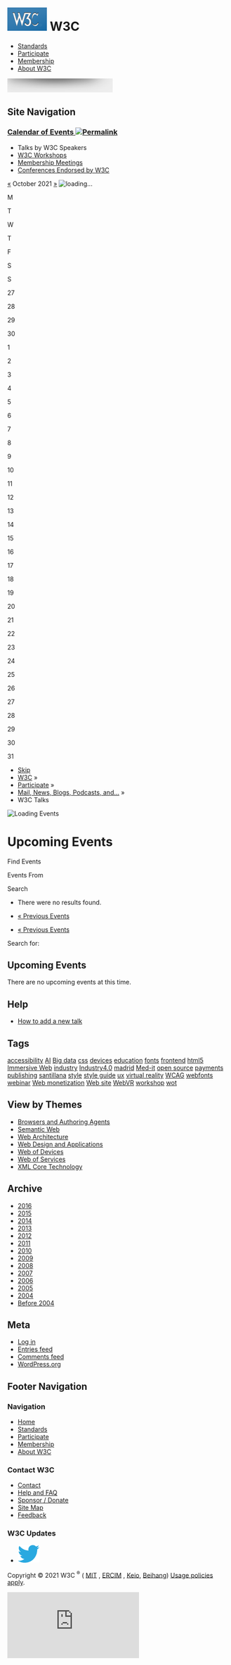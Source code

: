 [<img src="/2008/site/images/logo-w3c-mobile-lg" alt="W3C" width="90" height="53" />](/) <span class="alt-logo">W3C</span>
==========================================================================================================================

-   [Standards](/standards/)
-   [Participate](/participate/)
-   [Membership](/Consortium/membership)
-   [About W3C](/Consortium/)

<img src="/2008/site/images/logo-shadow" height="32" />

Site Navigation
---------------

### <span class="ribbon"> [Calendar of Events <img src="/2008/site/images/permalink.gif" alt="Permalink" class="permalink" width="11" height="11" />](/participate/eventscal.html "Up to Calendar of Events") </span>

-   <span class="current">Talks by W3C Speakers</span>
-   [W3C Workshops](/2003/08/Workshops/)
-   [Membership Meetings](/participate/meetings.html)
-   [Conferences Endorsed by W3C](/participate/otherevents/)

  

<a href="#" class="tribe-mini-calendar-nav-link prev-month" title="September"><span>«</span></a> <span id="tribe-mini-calendar-month-0">October 2021</span> <a href="#" class="tribe-mini-calendar-nav-link next-month" title="November"><span>»</span></a> <img src="https://www.w3.org/blog/talks/wp-content/plugins/the-events-calendar/src/resources/images/tribe-loading.gif" alt="loading..." id="ajax-loading-mini" />

M

T

W

T

F

S

S

<span class="tribe-mini-calendar-no-event">27</span>

<span class="tribe-mini-calendar-no-event">28</span>

<span class="tribe-mini-calendar-no-event">29</span>

<span class="tribe-mini-calendar-no-event">30</span>

<span class="tribe-mini-calendar-no-event">1</span>

<span class="tribe-mini-calendar-no-event">2</span>

<span class="tribe-mini-calendar-no-event">3</span>

<span class="tribe-mini-calendar-no-event">4</span>

<span class="tribe-mini-calendar-no-event">5</span>

<span class="tribe-mini-calendar-no-event">6</span>

<span class="tribe-mini-calendar-no-event">7</span>

<span class="tribe-mini-calendar-no-event">8</span>

<span class="tribe-mini-calendar-no-event">9</span>

<span class="tribe-mini-calendar-no-event">10</span>

<span class="tribe-mini-calendar-no-event">11</span>

<span class="tribe-mini-calendar-no-event">12</span>

<span class="tribe-mini-calendar-no-event">13</span>

<span class="tribe-mini-calendar-no-event">14</span>

<span class="tribe-mini-calendar-no-event">15</span>

<span class="tribe-mini-calendar-no-event">16</span>

<span class="tribe-mini-calendar-no-event">17</span>

<span class="tribe-mini-calendar-no-event">18</span>

<span class="tribe-mini-calendar-no-event">19</span>

<span class="tribe-mini-calendar-no-event">20</span>

<span class="tribe-mini-calendar-no-event">21</span>

<span class="tribe-mini-calendar-no-event">22</span>

<span class="tribe-mini-calendar-no-event">23</span>

<span class="tribe-mini-calendar-no-event">24</span>

<span class="tribe-mini-calendar-no-event">25</span>

<span class="tribe-mini-calendar-no-event">26</span>

<span class="tribe-mini-calendar-no-event">27</span>

<span class="tribe-mini-calendar-no-event">28</span>

<span class="tribe-mini-calendar-no-event">29</span>

<span class="tribe-mini-calendar-no-event">30</span>

<span class="tribe-mini-calendar-no-event">31</span>

-   [Skip](#w3c_content_body "Skip to content (e.g., when browsing via audio)")
-   [W3C](/) <span class="cr">»</span> 
-   [Participate](/participate/) <span class="cr">»</span> 
-   [Mail, News, Blogs, Podcasts, and…](/participate/discussion.html) <span class="cr">»</span> 
-   W3C Talks

<span class="tribe-events-ajax-loading"><img src="https://www.w3.org/blog/talks/wp-content/plugins/the-events-calendar/src/resources/images/tribe-loading.gif" alt="Loading Events" class="tribe-events-spinner-medium" /></span>

Upcoming Events
===============

Find Events<span class="tribe-bar-toggle-arrow"></span>

Events From

Search

-   There were no results found.

-   [« Previous Events](https://www.w3.org/blog/talks/events/list/?tribe_event_display=past&tribe_paged=1)

-   [« Previous Events](https://www.w3.org/blog/talks/events/list/?tribe_event_display=past&tribe_paged=1)

<span class="screen-reader-text">Search for:</span>

Upcoming Events
---------------

There are no upcoming events at this time.

Help
----

-   <span id="menu-item-79">[How to add a new talk](https://www.w3.org/blog/talks/how-to-add-a-new-talk/)</span>

Tags
----

<a href="https://www.w3.org/blog/talks/tag/accessibility/" class="tag-cloud-link tag-link-73 tag-link-position-1">accessibility</a> <a href="https://www.w3.org/blog/talks/tag/ai/" class="tag-cloud-link tag-link-87 tag-link-position-2">AI</a> <a href="https://www.w3.org/blog/talks/tag/big-data/" class="tag-cloud-link tag-link-88 tag-link-position-3">Big data</a> <a href="https://www.w3.org/blog/talks/tag/css/" class="tag-cloud-link tag-link-80 tag-link-position-4">css</a> <a href="https://www.w3.org/blog/talks/tag/devices/" class="tag-cloud-link tag-link-74 tag-link-position-5">devices</a> <a href="https://www.w3.org/blog/talks/tag/education/" class="tag-cloud-link tag-link-83 tag-link-position-6">education</a> <a href="https://www.w3.org/blog/talks/tag/fonts/" class="tag-cloud-link tag-link-78 tag-link-position-7">fonts</a> <a href="https://www.w3.org/blog/talks/tag/frontend/" class="tag-cloud-link tag-link-81 tag-link-position-8">frontend</a> <a href="https://www.w3.org/blog/talks/tag/html5/" class="tag-cloud-link tag-link-71 tag-link-position-9">html5</a> <a href="https://www.w3.org/blog/talks/tag/immersive-web/" class="tag-cloud-link tag-link-104 tag-link-position-10">Immersive Web</a> <a href="https://www.w3.org/blog/talks/tag/industry/" class="tag-cloud-link tag-link-75 tag-link-position-11">industry</a> <a href="https://www.w3.org/blog/talks/tag/industry4-0/" class="tag-cloud-link tag-link-106 tag-link-position-12">Industry4.0</a> <a href="https://www.w3.org/blog/talks/tag/madrid/" class="tag-cloud-link tag-link-85 tag-link-position-13">madrid</a> <a href="https://www.w3.org/blog/talks/tag/med-it/" class="tag-cloud-link tag-link-86 tag-link-position-14">Med-it</a> <a href="https://www.w3.org/blog/talks/tag/open-source/" class="tag-cloud-link tag-link-107 tag-link-position-15">open source</a> <a href="https://www.w3.org/blog/talks/tag/payments/" class="tag-cloud-link tag-link-67 tag-link-position-16">payments</a> <a href="https://www.w3.org/blog/talks/tag/publishing/" class="tag-cloud-link tag-link-84 tag-link-position-17">publishing</a> <a href="https://www.w3.org/blog/talks/tag/santillana/" class="tag-cloud-link tag-link-82 tag-link-position-18">santillana</a> <a href="https://www.w3.org/blog/talks/tag/style/" class="tag-cloud-link tag-link-92 tag-link-position-19">style</a> <a href="https://www.w3.org/blog/talks/tag/style-guide/" class="tag-cloud-link tag-link-93 tag-link-position-20">style guide</a> <a href="https://www.w3.org/blog/talks/tag/ux/" class="tag-cloud-link tag-link-72 tag-link-position-21">ux</a> <a href="https://www.w3.org/blog/talks/tag/virtual-reality/" class="tag-cloud-link tag-link-66 tag-link-position-22">virtual reality</a> <a href="https://www.w3.org/blog/talks/tag/wcag/" class="tag-cloud-link tag-link-89 tag-link-position-23">WCAG</a> <a href="https://www.w3.org/blog/talks/tag/webfonts/" class="tag-cloud-link tag-link-79 tag-link-position-24">webfonts</a> <a href="https://www.w3.org/blog/talks/tag/webinar/" class="tag-cloud-link tag-link-98 tag-link-position-25">webinar</a> <a href="https://www.w3.org/blog/talks/tag/web-monetization/" class="tag-cloud-link tag-link-108 tag-link-position-26">Web monetization</a> <a href="https://www.w3.org/blog/talks/tag/web-site/" class="tag-cloud-link tag-link-94 tag-link-position-27">Web site</a> <a href="https://www.w3.org/blog/talks/tag/webvr/" class="tag-cloud-link tag-link-65 tag-link-position-28">WebVR</a> <a href="https://www.w3.org/blog/talks/tag/workshop/" class="tag-cloud-link tag-link-95 tag-link-position-29">workshop</a> <a href="https://www.w3.org/blog/talks/tag/wot/" class="tag-cloud-link tag-link-76 tag-link-position-30">wot</a>

View by Themes
--------------

-   <span id="menu-item-257">[Browsers and Authoring Agents](https://www.w3.org/blog/talks/events/category/themes/bucket_agents/)</span>
-   <span id="menu-item-258">[Semantic Web](https://www.w3.org/blog/talks/events/category/themes/bucket_semanticweb/)</span>
-   <span id="menu-item-259">[Web Architecture](https://www.w3.org/blog/talks/events/category/themes/bucket_webarch/)</span>
-   <span id="menu-item-260">[Web Design and Applications](https://www.w3.org/blog/talks/events/category/themes/bucket_webdesign/)</span>
-   <span id="menu-item-261">[Web of Devices](https://www.w3.org/blog/talks/events/category/themes/bucket_webofdevices/)</span>
-   <span id="menu-item-262">[Web of Services](https://www.w3.org/blog/talks/events/category/themes/bucket_webofservices/)</span>
-   <span id="menu-item-263">[XML Core Technology](https://www.w3.org/blog/talks/events/category/themes/bucket_xml/)</span>

Archive
-------

-   <span id="menu-item-222">[2016](https://www.w3.org/2007/11/Talks/y2016.html)</span>
-   <span id="menu-item-223">[2015](https://www.w3.org/2007/11/Talks/y2015.html)</span>
-   <span id="menu-item-224">[2014](https://www.w3.org/2007/11/Talks/y2014.html)</span>
-   <span id="menu-item-225">[2013](https://www.w3.org/2007/11/Talks/y2013.html)</span>
-   <span id="menu-item-226">[2012](https://www.w3.org/2007/11/Talks/y2012.html)</span>
-   <span id="menu-item-227">[2011](https://www.w3.org/2007/11/Talks/y2011.html)</span>
-   <span id="menu-item-228">[2010](https://www.w3.org/2007/11/Talks/y2010.html)</span>
-   <span id="menu-item-229">[2009](https://www.w3.org/2007/11/Talks/y2009.html)</span>
-   <span id="menu-item-230">[2008](https://www.w3.org/2007/11/Talks/y2008.html)</span>
-   <span id="menu-item-231">[2007](https://www.w3.org/2007/11/Talks/y2007.html)</span>
-   <span id="menu-item-232">[2006](https://www.w3.org/2007/11/Talks/y2006.html)</span>
-   <span id="menu-item-233">[2005](https://www.w3.org/2007/11/Talks/y2005.html)</span>
-   <span id="menu-item-234">[2004](https://www.w3.org/2007/11/Talks/y2004.html)</span>
-   <span id="menu-item-235">[Before 2004](https://www.w3.org/Talks/Overview-archive.html)</span>

Meta
----

-   [Log in](https://www.w3.org/blog/talks/wp-login.php)
-   [Entries feed](https://www.w3.org/blog/talks/feed/)
-   [Comments feed](https://www.w3.org/blog/talks/comments/feed/)
-   [WordPress.org](https://wordpress.org/)

Footer Navigation
-----------------

### Navigation

-   [Home](/)
-   [Standards](/standards/)
-   [Participate](/participate/)
-   [Membership](/Consortium/membership)
-   [About W3C](/Consortium/)

### Contact W3C

-   [Contact](/Consortium/contact)
-   [Help and FAQ](/Help/)
-   [Sponsor / Donate](/Consortium/sponsor/)
-   [Site Map](/Consortium/siteindex)
-   [Feedback](http://lists.w3.org/Archives/Public/site-comments/)

### W3C Updates

-   [<img src="/2008/site/images/Twitter_bird_logo_2012.svg" alt="Twitter" class="social-icon" height="40" />](http://twitter.com/W3C "Follow W3C on Twitter")

Copyright © 2021 W3C <sup>®</sup> ( [MIT](http://www.csail.mit.edu/) , [ERCIM](http://www.ercim.eu/) , [Keio](http://www.keio.ac.jp/), [Beihang](http://ev.buaa.edu.cn/)) [Usage policies apply](/Consortium/Legal/ipr-notice).

![](https://www.w3.org/analytics/piwik/js/index.php?idsite=318&rec=1)
